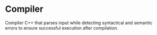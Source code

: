 # Compiler
Compiler C++ that parses input while detecting syntactical and semantic errors to ensure successful execution after compilation.
